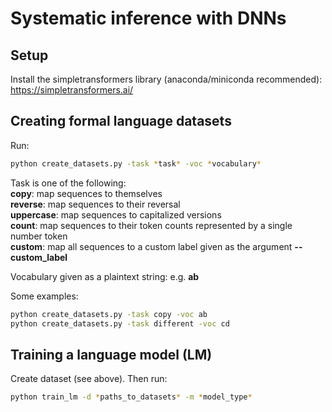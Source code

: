 # Systematic inference with DNNs

## Setup

Install the simpletransformers library (anaconda/miniconda recommended):\
https://simpletransformers.ai/

## Creating formal language datasets

Run:

```bash
python create_datasets.py -task *task* -voc *vocabulary*
```

Task is one of the following:\
**copy**: map sequences to themselves\
**reverse**: map sequences to their reversal\
**uppercase**: map sequences to capitalized versions\
**count**: map sequences to their token counts represented by a single number token\
**custom**: map all sequences to a custom label given as the argument **--custom_label**

Vocabulary given as a plaintext string: e.g. **ab**

Some examples:

```bash
python create_datasets.py -task copy -voc ab
python create_datasets.py -task different -voc cd
```


## Training a language model (LM)

Create dataset (see above). Then run:

```bash
python train_lm -d *paths_to_datasets* -m *model_type*
```
